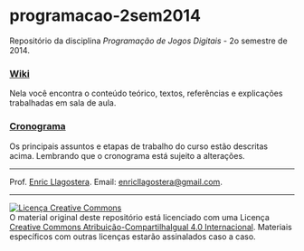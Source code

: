 programacao-2sem2014
====================

Repositório da disciplina *Programação de Jogos Digitais* - 2o semestre de 2014.

### [Wiki](https://github.com/ProgJogos/programacao-2sem2014/wiki)
Nela você encontra o conteúdo teórico, textos, referências e explicações trabalhadas em sala de aula.

### [Cronograma](https://docs.google.com/spreadsheets/d/1ISKAkk6QPqUToDnk0pAbFPE59kWy-emZ-StCmHJ9bDI/pubhtml?gid=992895742&single=true)
Os principais assuntos e etapas de trabalho do curso estão descritas acima. Lembrando que o cronograma está sujeito a alterações.

---

Prof. [Enric Llagostera](http://enric.llagostera.com.br).
Email: enricllagostera@gmail.com.

---
<a rel="license" href="http://creativecommons.org/licenses/by-sa/4.0/"><img alt="Licença Creative Commons" style="border-width:0" src="https://i.creativecommons.org/l/by-sa/4.0/88x31.png" /></a><br />O material original deste repositório está licenciado com uma Licença <a rel="license" href="http://creativecommons.org/licenses/by-sa/4.0/">Creative Commons Atribuição-CompartilhaIgual 4.0 Internacional</a>. Materiais específicos com outras licenças estarão assinalados caso a caso.
